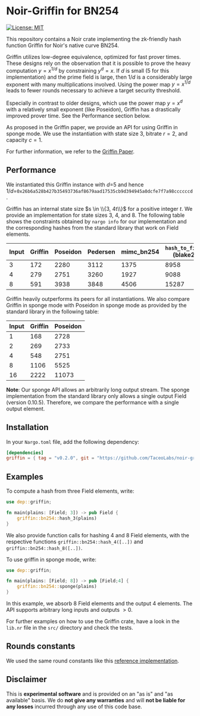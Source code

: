 # Noir-Griffin for BN254

[![License: MIT](https://img.shields.io/badge/License-MIT-yellow.svg)](https://opensource.org/licenses/MIT)

This repository contains a Noir crate implementing the zk-friendly hash function Griffin for Noir's native curve BN254.

Griffin utilizes low-degree equivalence, optimized for fast prover times. These designs rely on the observation that it is possible to prove the heavy computation $y=x^{1/d}$ by constraining $y^d=x$. If $d$ is small (5 for this implementation) and the prime field is large, then $1/d$ is a considerably large exponent with many multiplications involved. Using the power map $y=x^{1/d}$ leads to fewer rounds necessary to achieve a target security threshold.

Especially in contrast to older designs, which use the power map $y=x^d$ with a relatively small exponent (like Poseidon), Griffin has a drastically improved prover time. See the Performance section below.

As proposed in the Griffin paper, we provide an API for using Griffin in sponge mode. We use the instantiation with state size 3, bitrate $r=2$, and capacity $c=1$.

For further information, we refer to the [Griffin Paper](https://eprint.iacr.org/2022/403.pdf).

## Performance

We instantiated this Griffin instance with $d$=5 and hence $1/d=$`0x26b6a528b427b35493736af8679aad17535cb9d394945a0dcfe7f7a98ccccccd`.

Griffin has an internal state size $s \in \\{3, 4t\\}$ for a positive integer $t$. We provide an implementation for state sizes 3, 4, and 8. The following table shows the constraints obtained by `nargo info` for our implementation and the corresponding hashes from the standard library that work on Field elements.

| Input | Griffin | Poseidon | Pedersen | mimc_bn254 | `hash_to_field` (blake2) |
| ----- | ------- | -------- | -------- | ---------- | ------------------------ |
| 3     | 172     | 2280     | 3112     | 1375       | 8958                     |
| 4     | 279     | 2751     | 3260     | 1927       | 9088                     |
| 8     | 591     | 3938     | 3848     | 4506       | 15287                    |

Griffin heavily outperforms its peers for all instantiations. We also compare Griffin in sponge mode with Poseidon in sponge mode as provided by the standard library in the following table:

| Input | Griffin | Poseidon |
| ----- | ------- | -------- |
| 1     | 168     | 2728     |
| 2     | 269     | 2733     |
| 4     | 548     | 2751     |
| 8     | 1106    | 5525     |
| 16    | 2222    | 11073    |

**Note**: Our sponge API allows an arbitrarily long output stream. The sponge implementation from the standard library only allows a single output Field (version 0.10.5). Therefore, we compare the performance with a single output element.

## Installation

In your `Nargo.toml` file, add the following dependency:

```toml
[dependencies]
griffin = { tag = "v0.2.0", git = "https://github.com/TaceoLabs/noir-griffin" }
```

## Examples

To compute a hash from three Field elements, write:

```Rust
use dep::griffin;

fn main(plains: [Field; 3]) -> pub Field {
    griffin::bn254::hash_3(plains)
}
```

We also provide function calls for hashing 4 and 8 Field elements, with the respective functions `griffin::bn254::hash_4([..])` and `griffin::bn254::hash_8([..])`.

To use griffin in sponge mode, write:

```Rust
use dep::griffin;

fn main(plains: [Field; 8]) -> pub [Field;4] {
    griffin::bn254::sponge(plains)
}
```

In this example, we absorb 8 Field elements and the output 4 elements. The API supports arbitrary long inputs and outputs $>0$.

For further examples on how to use the Griffin crate, have a look in the `lib.nr` file in the `src/` directory and check the tests.

## Rounds constants

We used the same round constants like this [reference implementation](https://extgit.iaik.tugraz.at/krypto/zkfriendlyhashzoo/-/blob/33fe9952682eca1337ac7f947b9ebe366faeda9c/plain_impls/src/griffin/griffin_params.rs).

## Disclaimer

This is **experimental software** and is provided on an "as is" and "as available" basis. We do **not give any warranties** and will **not be liable for any losses** incurred through any use of this code base.
